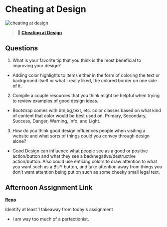 # Cheating at Design

![cheating at design](https://bcw.blob.core.windows.net/public/img/courses/5247609446691139)

> **📖 [Cheating at Design](https://codeworksacademy.com/fs-student-guide/resources/wk1/04-Cheating-at-Design)**

## Questions

1. What is your favorite tip that you think is the most beneficial to improving your design?
- Adding color highlights to items either in the form of coloring the text or background itself or what I really liked, the colored border on one side of it.

2. Compile a couple resources that you think might be helpful when trying to review examples of good design ideas.
- Bootstrap comes with btn,bg,text, etc. color classes based on what kind of content that color would be best used on. Primary, Secondary, Success, Danger, Warning, Info, and Light.

3. How do you think good design influences people when visiting a website and what sorts of things could you convey through design alone?
- Good Design can influence what people see as a good or positive action/button and what they see a bad/negative/destructive action/button. Also could use enticing colors to draw attention to what you want such as a BUY button, and take attention away from things you don't want attention being put on such as some cheeky small legal text.

## Afternoon Assignment Link

**[Repo](https://theonetruery.github.io/first-bootstrap-clone/)**

Identify at least 1 takeaway from today's assignment

- I am way too much of a perfectionist.
